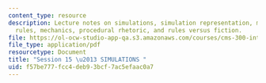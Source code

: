 ```yaml
---
content_type: resource
description: Lecture notes on simulations, simulation representation, manipulation
  rules, mechanics, procedural rhetoric, and rules versus fiction.
file: https://ol-ocw-studio-app-qa.s3.amazonaws.com/courses/cms-300-introduction-to-videogame-studies-fall-2011/f57be777fcc4deb93bcf7ac5efaac0a7_MITCMS_300F11_session_15_a.pdf
file_type: application/pdf
resourcetype: Document
title: "Session 15 \u2013 SIMULATIONS "
uid: f57be777-fcc4-deb9-3bcf-7ac5efaac0a7
---
```

